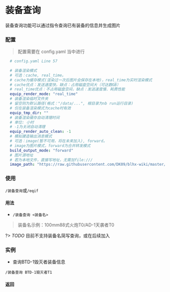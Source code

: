 # 装备查询

装备查询功能可以通过指令查询已有装备的信息并生成图片

### 配置
> 配置需要在 config.yaml 当中进行

```yaml
  # config.yaml Line 57
  
  # 装备渲染模式
  # 可选：cache, real_time。
  # cache为缓存模式(渲染过一次后图片会保存在本地)，real_time为实时渲染模式
  # cache优点：发送速度快，缺点：占用磁盘空间大（可达数GB）
  # real_time优点：不占用磁盘空间，缺点：发送速度慢、耗费性能
  equip_render_mode: "real_time"
  # 装备渲染临时文件夹
  # 留空则为默认路径(格式："/data/...", 根目录为nb run运行目录)
  # 仅在装备渲染模式为cache时有效
  equip_tmp_dir: ""
  # 装备渲染缓存自动清理时间
  # 单位: 小时
  # -1为关闭自动清理
  equip_render_auto_clean: -1
  # 模拟建造输出消息模式
  # 可选：image(暂不可用，将在未来加入), forward。
  # image为图片模式，forward为合并转发模式
  build_output_mode: "forward"
  # 图片源地址
  # 若为本地文件，直接写地址，无需加file:///
  image_path: "https://raw.githubusercontent.com/DK09/blhx-wiki/master/image"
```

### 使用

`/装备查询`或`/eqif`

#### 用法
- `/装备查询 <装备名>`

> 装备名示例：100mm88式火炮T0/AD-1天袭者T0

?> _TODO_ 目前不支持装备名简写查询，或在后续加入

### 实例
- 查询BTD-1毁灭者装备信息
```shell
/装备查询 BTD-1毁灭者T1
```
#### 返回
```text

```